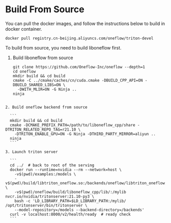 # Build From Source

You can pull the docker images, and follow the instructions below to build in docker container.

```
docker pull registry.cn-beijing.aliyuncs.com/oneflow/triton-devel
```

To build from source, you need to build liboneflow first.

1. Build liboneflow from source

    ```
    git clone https://github.com/Oneflow-Inc/oneflow --depth=1
    cd oneflow
    mkdir build && cd build
    cmake -C ../cmake/caches/cn/cuda.cmake -DBUILD_CPP_API=ON -DBUILD_SHARED_LIBS=ON \
      -DWITH_MLIR=ON -G Ninja ..
    ninja
  ```

2. Build oneflow backend from source

    ```
    mkdir build && cd build
    cmake -DCMAKE_PREFIX_PATH=/path/to/liboneflow_cpp/share -DTRITON_RELATED_REPO_TAG=r21.10 \
      -DTRITON_ENABLE_GPU=ON -G Ninja -DTHIRD_PARTY_MIRROR=aliyun ..
    ninja
    ```

3. Launch triton server

    ```
    cd ../  # back to root of the serving
    docker run --runtime=nvidia --rm --network=host \
      -v$(pwd)/examples:/models \
      -v$(pwd)/build/libtriton_oneflow.so:/backends/oneflow/libtriton_oneflow.so \
      -v$(pwd)/oneflow/build/liboneflow_cpp/lib/:/mylib nvcr.io/nvidia/tritonserver:21.10-py3 \
      bash -c 'LD_LIBRARY_PATH=$LD_LIBRARY_PATH:/mylib/ /opt/tritonserver/bin/tritonserver \
      --model-repository=/models --backend-directory=/backends' 
    curl -v localhost:8000/v2/health/ready  # ready check
    ```
